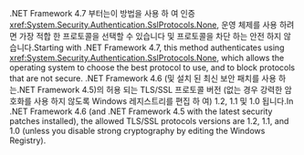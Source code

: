 <span data-ttu-id="160a0-101">.NET Framework 4.7 부터는이 방법을 사용 하 여 인증 <xref:System.Security.Authentication.SslProtocols.None>, 운영 체제를 사용 하려면 가장 적합 한 프로토콜을 선택할 수 있습니다 및 프로토콜을 차단 하는 안전 하지 않습니다.</span><span class="sxs-lookup"><span data-stu-id="160a0-101">Starting with .NET Framework 4.7, this method authenticates using <xref:System.Security.Authentication.SslProtocols.None>, which allows the operating system to choose the best protocol to use, and to block protocols that are not secure.</span></span> <span data-ttu-id="160a0-102">.NET Framework 4.6 (및 설치 된 최신 보안 패치를 사용 하는.NET Framework 4.5)의 허용 되는 TLS/SSL 프로토콜 버전 (없는 경우 강력한 암호화를 사용 하지 않도록 Windows 레지스트리를 편집 하 여) 1.2, 1.1 및 1.0 됩니다.</span><span class="sxs-lookup"><span data-stu-id="160a0-102">In .NET Framework 4.6 (and .NET Framework 4.5 with the latest security patches installed), the allowed TLS/SSL protocols versions are 1.2, 1.1, and 1.0 (unless you disable strong cryptography by editing the Windows Registry).</span></span>
